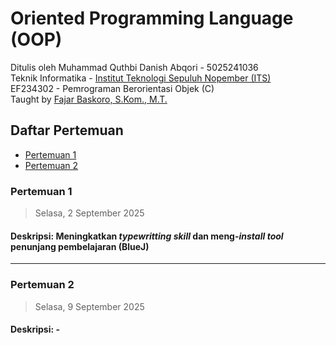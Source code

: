 # Oriented Programming Language (OOP)
Ditulis oleh Muhammad Quthbi Danish Abqori - 5025241036 \
Teknik Informatika - [Institut Teknologi Sepuluh Nopember (ITS)](https://www.its.ac.id/) \
EF234302 - Pemrograman Berorientasi Objek (C) \
Taught by [Fajar Baskoro, S.Kom., M.T.](https://www.its.ac.id/informatika/id/profil-fajar-baskoro/)


## Daftar Pertemuan
- [Pertemuan 1](Pertemuan%201)
- [Pertemuan 2]()

### Pertemuan 1
> Selasa, 2 September 2025

#### Deskripsi: Meningkatkan _typewritting skill_ dan meng-_install_ _tool_ penunjang pembelajaran (BlueJ)
---

### Pertemuan 2
> Selasa, 9 September 2025

#### Deskripsi: -
